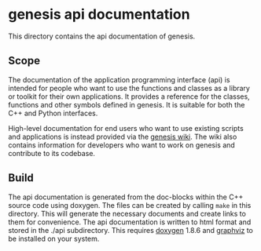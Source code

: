 genesis api documentation
=========================

This directory contains the api documentation of genesis.

Scope
-----

The documentation of the application programming interface (api) is intended for people who want to
use the functions and classes as a library or toolkit for their own applications.
It provides a reference for the classes, functions and other symbols defined in genesis.
It is suitable for both the C++ and Python interfaces.

High-level documentation for end users who want to use existing scripts and applications is instead
provided via the [genesis wiki](https://github.com/lczech/genesis/wiki).
The wiki also contains information for developers who want to work on genesis and contribute to its
codebase.

Build
-----

The api documentation is generated from the doc-blocks within the C++ source code using doxygen.
The files can be created by calling `make` in this directory. This will generate the necessary
documents and create links to them for convenience. The api documentation is written to html format
and stored in the ./api subdirectory. This requires [doxygen](http://www.doxygen.org/) 1.8.6 and
[graphviz](http://www.graphviz.org/) to be installed on your system.
